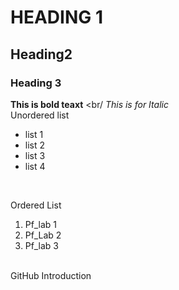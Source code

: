 # HEADING 1
## Heading2
### Heading 3
**This is bold teaxt**
<br/
_This is for Italic_
<br/>
Unordered list
<br/>
- list 1
- list 2
- list 3
- list 4
<br/>

Ordered List
<br/>
1. Pf_lab 1
2. Pf_Lab 2
3. Pf_lab 3
<br/>
GitHub Introduction
